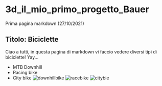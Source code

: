 # 3d_il_mio_primo_progetto_Bauer
Prima pagina markdown (27/10/2021)
## Titolo: Biciclette
Ciao a tutti, in questa pagina di markdown vi faccio vedere diversi tipi di biciclette! Yay...
* MTB Downhill
* Racing bike
* City bike
![downhillbike](https://user-images.githubusercontent.com/92849422/139023273-e419fb5c-5352-463b-865d-39b76e4160ef.jpg)
![racebike](https://user-images.githubusercontent.com/92849422/139023319-315ac9c7-bc9b-44cd-af97-0efc8660683d.jpg)
![citybie](https://user-images.githubusercontent.com/92849422/139023339-6b1fef7b-b1fb-4a07-9e73-29b09977df7f.jpg)
